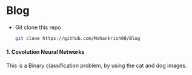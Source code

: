 # Blog

- Git clone this repo

    ```bash
    git clone https://github.com/Mohankrish08/Blog

    ```

#### 1. Covolution Neural Networks

This is a Binary classification problem, by using the cat and dog images. 